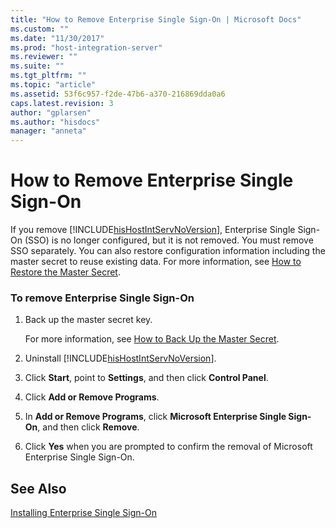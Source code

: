 ```yaml
---
title: "How to Remove Enterprise Single Sign-On | Microsoft Docs"
ms.custom: ""
ms.date: "11/30/2017"
ms.prod: "host-integration-server"
ms.reviewer: ""
ms.suite: ""
ms.tgt_pltfrm: ""
ms.topic: "article"
ms.assetid: 53f6c957-f2de-47b6-a370-216869dda0a6
caps.latest.revision: 3
author: "gplarsen"
ms.author: "hisdocs"
manager: "anneta"
---
```

# How to Remove Enterprise Single Sign-On
If you remove [!INCLUDE[hisHostIntServNoVersion](../includes/hishostintservnoversion-md.md)], Enterprise Single Sign-On (SSO) is no longer configured, but it is not removed. You must remove SSO separately. You can also restore configuration information including the master secret to reuse existing data. For more information, see [How to Restore the Master Secret](../esso/how-to-restore-the-master-secret.md).  
  
### To remove Enterprise Single Sign-On  
  
1. Back up the master secret key.  
  
    For more information, see [How to Back Up the Master Secret](../esso/how-to-back-up-the-master-secret.md).  
  
2. Uninstall [!INCLUDE[hisHostIntServNoVersion](../includes/hishostintservnoversion-md.md)].  
  
3. Click **Start**, point to **Settings**, and then click **Control Panel**.  
  
4. Click **Add or Remove Programs**.  
  
5. In **Add or Remove Programs**, click **Microsoft Enterprise Single Sign-On**, and then click **Remove**.  
  
6. Click **Yes** when you are prompted to confirm the removal of Microsoft Enterprise Single Sign-On.  
  
## See Also  
 [Installing Enterprise Single Sign-On](../esso/installing-enterprise-single-sign-on.md)